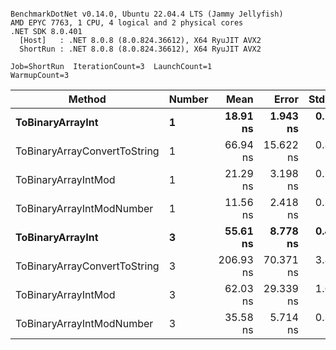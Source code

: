 ```

BenchmarkDotNet v0.14.0, Ubuntu 22.04.4 LTS (Jammy Jellyfish)
AMD EPYC 7763, 1 CPU, 4 logical and 2 physical cores
.NET SDK 8.0.401
  [Host]   : .NET 8.0.8 (8.0.824.36612), X64 RyuJIT AVX2
  ShortRun : .NET 8.0.8 (8.0.824.36612), X64 RyuJIT AVX2

Job=ShortRun  IterationCount=3  LaunchCount=1  
WarmupCount=3  

```
| Method                       | Number | Mean      | Error     | StdDev   | Min       | Max       | Gen0   | Allocated |
|----------------------------- |------- |----------:|----------:|---------:|----------:|----------:|-------:|----------:|
| **ToBinaryArrayInt**             | **1**      |  **18.91 ns** |  **1.943 ns** | **0.107 ns** |  **18.79 ns** |  **18.99 ns** | **0.0004** |      **32 B** |
| ToBinaryArrayConvertToString | 1      |  66.94 ns | 15.622 ns | 0.856 ns |  66.32 ns |  67.92 ns | 0.0011 |      96 B |
| ToBinaryArrayIntMod          | 1      |  21.29 ns |  3.198 ns | 0.175 ns |  21.15 ns |  21.49 ns | 0.0004 |      32 B |
| ToBinaryArrayIntModNumber    | 1      |  11.56 ns |  2.418 ns | 0.133 ns |  11.45 ns |  11.71 ns | 0.0004 |      32 B |
| **ToBinaryArrayInt**             | **3**      |  **55.61 ns** |  **8.778 ns** | **0.481 ns** |  **55.27 ns** |  **56.16 ns** | **0.0011** |      **96 B** |
| ToBinaryArrayConvertToString | 3      | 206.93 ns | 70.371 ns | 3.857 ns | 204.44 ns | 211.38 ns | 0.0033 |     296 B |
| ToBinaryArrayIntMod          | 3      |  62.03 ns | 29.339 ns | 1.608 ns |  60.17 ns |  63.03 ns | 0.0011 |      96 B |
| ToBinaryArrayIntModNumber    | 3      |  35.58 ns |  5.714 ns | 0.313 ns |  35.23 ns |  35.84 ns | 0.0011 |      96 B |
